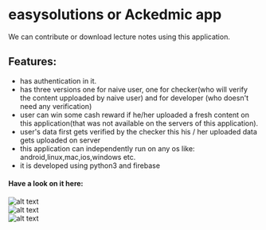 # easysolutions or Ackedmic app
We can contribute  or download lecture notes using this application.

## Features:
* has authentication in it.
* has three versions one for naive user, one for checker(who will verify the content upploaded by naive user) and for developer (who doesn't need any verification)
* user can win some cash reward if he/her uploaded a fresh content on this application(that was not available on the servers of this application).
* user's data first gets verified by the checker this his / her uploaded data gets uploaded on server
* this application can independently run on any os like: android,linux,mac,ios,windows etc.
* it is developed using python3 and firebase
#### Have a look on it here:

![alt text](https://github.com/themockingjester/easysolutions/blob/master/venv/gifs%20for%20github/demo1.gif)<br>
![alt text](https://github.com/themockingjester/easysolutions/blob/master/venv/gifs%20for%20github/demo2.gif)<br>
![alt text](https://github.com/themockingjester/easysolutions/blob/master/venv/gifs%20for%20github/demo3.gif)<br>

